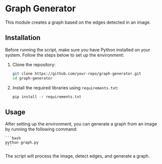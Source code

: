 # Graph Generator

This module creates a graph based on the edges detected in an image.

## Installation

Before running the script, make sure you have Python installed on your system. Follow the steps below to set up the environment:

1. Clone the repository:

   ```bash
   git clone https://github.com/your-repo/graph-generator.git
   cd graph-generator

2. Install the required libraries using `requirements.txt`:

    ```bash
    pip install -r requirements.txt
    ```

## Usage
After setting up the environment, you can generate a graph from an image by running the following command:

    ```bash
    python graph.py
    ```
    
The script will process the image, detect edges, and generate a graph.